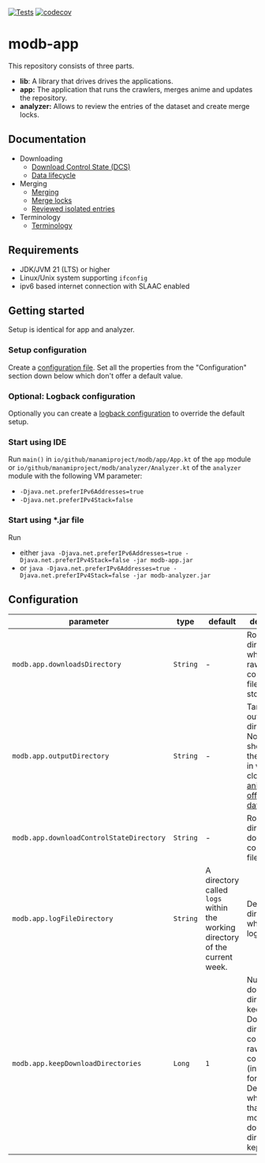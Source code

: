 [![Tests](https://github.com/manami-project/modb-app/actions/workflows/tests.yml/badge.svg)](https://github.com/manami-project/modb-app/actions/workflows/tests.yml) [![codecov](https://codecov.io/gh/manami-project/modb-app/graph/badge.svg?token=66LR8JA8KE)](https://codecov.io/gh/manami-project/modb-app)
# modb-app

This repository consists of three parts.

* **lib**: A library that drives drives the applications.
* **app:** The application that runs the crawlers, merges anime and updates the repository.
* **analyzer:** Allows to review the entries of the dataset and create merge locks.

## Documentation

* Downloading
  * [Download Control State (DCS)](docs/dcs.md)
  * [Data lifecycle](docs/data-lifecycle.md)
* Merging
  * [Merging](docs/merging.md)
  * [Merge locks](docs/merge-locks.md) 
  * [Reviewed isolated entries](docs/reviewed-isolated-entries.md)
* Terminology
  * [Terminology](docs/terminology.md)

## Requirements

* JDK/JVM 21 (LTS) or higher
* Linux/Unix system supporting `ifconfig`
* ipv6 based internet connection with SLAAC enabled

## Getting started

Setup is identical for app and analyzer.

### Setup configuration

Create a [configuration file](https://github.com/manami-project/modb-core#configuration-management).
Set all the properties from the "Configuration" section down below which don't offer a default value.

### Optional: Logback configuration

Optionally you can create a [logback configuration](https://logback.qos.ch/manual/configuration.html) to override the default setup.

### Start using IDE

Run `main()` in `io/github/manamiproject/modb/app/App.kt` of the `app` module or `io/github/manamiproject/modb/analyzer/Analyzer.kt` of the `analyzer` module with the following VM parameter:
* `-Djava.net.preferIPv6Addresses=true`
* `-Djava.net.preferIPv4Stack=false`

### Start using *.jar file

Run
* either `java -Djava.net.preferIPv6Addresses=true -Djava.net.preferIPv4Stack=false -jar modb-app.jar`
* or `java -Djava.net.preferIPv6Addresses=true -Djava.net.preferIPv4Stack=false -jar modb-analyzer.jar`

## Configuration

| parameter                                | type     | default                                                                     | description                                                                                                                                                                                               |
|------------------------------------------|----------|-----------------------------------------------------------------------------|-----------------------------------------------------------------------------------------------------------------------------------------------------------------------------------------------------------|
| `modb.app.downloadsDirectory`            | `String` | -                                                                           | Root directory in which the raw files and converted files are stored.                                                                                                                                     |
| `modb.app.outputDirectory`               | `String` | -                                                                           | Target output directory. Normally this should be the directory in which you cloned the [anime-offline-database](https://github.com/manami-project/anime-offline-database)                                 |
| `modb.app.downloadControlStateDirectory` | `String` | -                                                                           | Root directory of download control state files.                                                                                                                                                           |
| `modb.app.logFileDirectory`              | `String` | A directory called `logs` within the working directory of the current week. | Defines the directory in which the logs saved.                                                                                                                                                            |
| `modb.app.keepDownloadDirectories`       | `Long`   | `1`                                                                         | Number of download directories to keep. Download directories contain both raw data and conv files (intermediate format). Default is `1` which means that only the most recent download directory is kept. |
